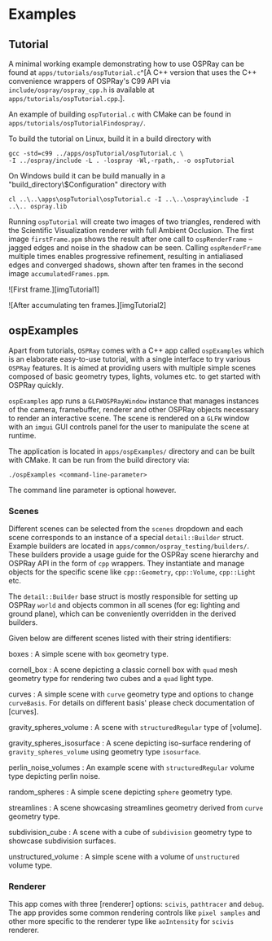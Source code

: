Examples
========

Tutorial
--------

A minimal working example demonstrating how to use OSPRay can be found
at `apps/tutorials/ospTutorial.c`^[A C++ version that uses the C++
convenience wrappers of OSPRay's C99 API via
`include/ospray/ospray_cpp.h` is available at
`apps/tutorials/ospTutorial.cpp`.].

An example of building `ospTutorial.c` with CMake can be found in
`apps/tutorials/ospTutorialFindospray/`.

To build the tutorial on Linux, build it in a build directory with

    gcc -std=c99 ../apps/ospTutorial/ospTutorial.c \
    -I ../ospray/include -L . -lospray -Wl,-rpath,. -o ospTutorial

On Windows build it can be build manually in a
"build_directory\\$Configuration" directory with

    cl ..\..\apps\ospTutorial\ospTutorial.c -I ..\..\ospray\include -I ..\.. ospray.lib

Running `ospTutorial` will create two images of two triangles, rendered
with the Scientific Visualization renderer with full Ambient Occlusion.
The first image `firstFrame.ppm` shows the result after one call to
`ospRenderFrame` – jagged edges and noise in the shadow can be seen.
Calling `ospRenderFrame` multiple times enables progressive refinement,
resulting in antialiased edges and converged shadows, shown after ten
frames in the second image `accumulatedFrames.ppm`.

![First frame.][imgTutorial1]

![After accumulating ten frames.][imgTutorial2]


ospExamples
-----------

Apart from tutorials, `OSPRay` comes with a C++ app called `ospExamples`
which is an elaborate easy-to-use tutorial, with a single interface to
try various `OSPRay` features. It is aimed at providing users with
multiple simple scenes composed of basic geometry types, lights, volumes
etc. to get started with OSPRay quickly.

`ospExamples` app runs a `GLFWOSPRayWindow` instance that manages
instances of the camera, framebuffer, renderer and other OSPRay objects
necessary to render an interactive scene. The scene is rendered on a
`GLFW` window with an `imgui` GUI controls panel for the user to
manipulate the scene at runtime.

The application is located in `apps/ospExamples/` directory and can be
built with CMake. It can be run from the build directory via:
```
./ospExamples <command-line-parameter>
```
The command line parameter is optional however.

### Scenes

Different scenes can be selected from the `scenes` dropdown and each
scene corresponds to an instance of a special `detail::Builder` struct.
Example builders are located in `apps/common/ospray_testing/builders/`.
These builders provide a usage guide for the OSPRay scene hierarchy and
OSPRay API in the form of `cpp` wrappers. They instantiate and manage
objects for the specific scene like `cpp::Geometry`, `cpp::Volume`,
`cpp::Light` etc.

The `detail::Builder` base struct is mostly responsible for setting up
OSPRay `world` and objects common in all scenes (for eg: lighting and
ground plane), which can be conveniently overridden in the derived
builders.

Given below are different scenes listed with their string identifiers:

boxes
: A simple scene with `box` geometry type.

cornell_box
: A scene depicting a classic cornell box with `quad` mesh geometry type
for rendering two cubes and a `quad` light type.

curves
: A simple scene with `curve` geometry type and options to change
`curveBasis`. For details on different basis' please check documentation
of [curves].

gravity_spheres_volume
: A scene with `structuredRegular` type of [volume].

gravity_spheres_isosurface
: A scene depicting iso-surface rendering of `gravity_spheres_volume`
using geometry type `isosurface`.

perlin_noise_volumes
: An example scene with `structuredRegular` volume type depicting perlin
noise.

random_spheres
: A simple scene depicting `sphere` geometry type.

streamlines
: A scene showcasing streamlines geometry derived from `curve` geometry
type.

subdivision_cube
: A scene with a cube of `subdivision` geometry type to showcase
subdivision surfaces.

unstructured_volume
: A simple scene with a volume of `unstructured` volume type.

### Renderer

This app comes with three [renderer] options: `scivis`, `pathtracer` and
`debug`. The app provides some common rendering controls like `pixel
samples` and other more specific to the renderer type like `aoIntensity`
for `scivis` renderer.
